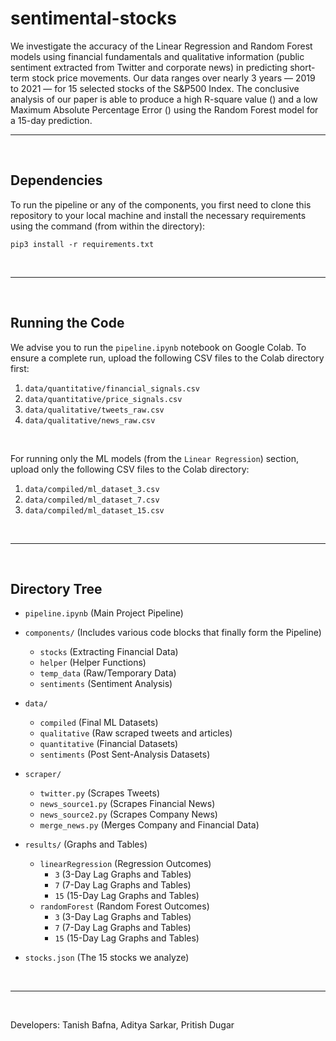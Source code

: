 # sentimental-stocks

We investigate the accuracy of the Linear Regression and Random Forest models using financial fundamentals and qualitative information (public sentiment extracted from Twitter and corporate news) in predicting short-term stock price movements. Our data ranges over nearly 3 years — 2019 to 2021 — for 15 selected stocks of the S\&P500 Index. The conclusive analysis of our paper is able to produce a high R-square value () and a low Maximum Absolute Percentage Error () using the Random Forest model for a 15-day prediction.

------------
<br>

## Dependencies

To run the pipeline or any of the components, you first need to clone this repository to your local machine and install the necessary requirements using the command (from within the directory):

`pip3 install -r requirements.txt`

<br>

------------
<br>

## Running the Code

We advise you to run the `pipeline.ipynb` notebook on Google Colab. To ensure a complete run, upload the following CSV files to the Colab directory first:

1. `data/quantitative/financial_signals.csv`
2. `data/quantitative/price_signals.csv`
3. `data/qualitative/tweets_raw.csv`
4. `data/qualitative/news_raw.csv`

<br>

For running only the ML models (from the `Linear Regression`) section, upload only the following CSV files to the Colab directory:

1. `data/compiled/ml_dataset_3.csv`
2. `data/compiled/ml_dataset_7.csv`
3. `data/compiled/ml_dataset_15.csv`

<br>

------------
<br>

## Directory Tree

- `pipeline.ipynb` (Main Project Pipeline)

- `components/` (Includes various code blocks that finally form the Pipeline)
    - `stocks` (Extracting Financial Data)
    - `helper` (Helper Functions)
    - `temp_data` (Raw/Temporary Data)
    - `sentiments` (Sentiment Analysis)

- `data/`
    - `compiled` (Final ML Datasets)
    - `qualitative` (Raw scraped tweets and articles)
    - `quantitative` (Financial Datasets)
    - `sentiments` (Post Sent-Analysis Datasets)

- `scraper/`
    - `twitter.py` (Scrapes Tweets)
    - `news_source1.py` (Scrapes Financial News)
    - `news_source2.py` (Scrapes Company News)
    - `merge_news.py` (Merges Company and Financial Data)

- `results/` (Graphs and Tables)
    - `linearRegression` (Regression Outcomes)
        - `3` (3-Day Lag Graphs and Tables)
        - `7` (7-Day Lag Graphs and Tables)
        - `15` (15-Day Lag Graphs and Tables)
    - `randomForest` (Random Forest Outcomes)
        - `3` (3-Day Lag Graphs and Tables)
        - `7` (7-Day Lag Graphs and Tables)
        - `15` (15-Day Lag Graphs and Tables)
    
- `stocks.json` (The 15 stocks we analyze)

<br>

------------
<br>

Developers: Tanish Bafna, Aditya Sarkar, Pritish Dugar